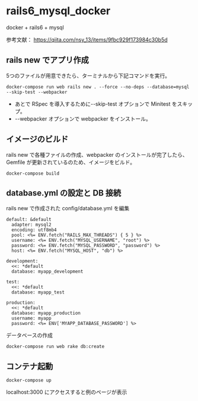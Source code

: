 # rails6_mysql_docker
docker + rails6 + mysql

参考文献：
https://qiita.com/nsy_13/items/9fbc929f173984c30b5d


## rails new でアプリ作成
5つのファイルが用意できたら、ターミナルから下記コマンドを実行。
```
docker-compose run web rails new . --force --no-deps --database=mysql --skip-test --webpacker
```
- あとで RSpec を導入するために--skip-test オプションで Minitest をスキップ。<br>
- --webpacker オプションで webpacker をインストール。

## イメージのビルド
rails new で各種ファイルの作成、webpacker のインストールが完了したら、<br>
Gemfile が更新されているのため、イメージをビルド。

```
docker-compose build
```

## database.yml の設定と DB 接続
rails new で作成された config/database.yml を編集

```
default: &default
  adapter: mysql2
  encoding: utf8mb4
  pool: <%= ENV.fetch("RAILS_MAX_THREADS") { 5 } %>
  username: <%= ENV.fetch("MYSQL_USERNAME", "root") %>
  password: <%= ENV.fetch("MYSQL_PASSWORD", "password") %>
  host: <%= ENV.fetch("MYSQL_HOST", "db") %>

development:
  <<: *default
  database: myapp_development

test:
  <<: *default
  database: myapp_test

production:
  <<: *default
  database: myapp_production
  username: myapp
  password: <%= ENV['MYAPP_DATABASE_PASSWORD'] %>
```

データベースの作成<br>
```
docker-compose run web rake db:create
```

## コンテナ起動
```
docker-compose up
```
localhost:3000 にアクセスすると例のページが表示
